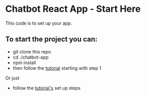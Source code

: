 # Chatbot React App - Start Here
This code is to set up your app.

## To start the project you can:
- git clone this repo
- cd ./chatbot-app
- npm install
- then follow the [tutorial](https://docs.google.com/document/d/1dR3A4CJMSE6lO7KLrBe5Nfm671PA1-ExW0hFLCtfccY/edit?usp=sharing) starting with step 1


Or just

- follow the [tutorial's](https://docs.google.com/document/d/1dR3A4CJMSE6lO7KLrBe5Nfm671PA1-ExW0hFLCtfccY/edit?usp=sharing) set up steps
